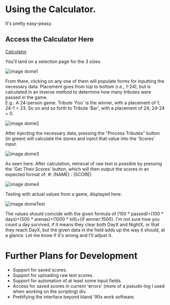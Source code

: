 # Using the Calculator.
It's pretty easy-peasy.

## Access the Calculator Here
[Calculator](https://hgsides.github.io/dome-calculator/scorecalc.html)

You'll land on a selection page for the 3 sizes.

![image dome1](https://i.imgur.com/bqVfuqE.png)

From there, clicking on any one of them will populate forms for inputting the necessary data.  Placement goes from top to bottom (i.e., 1-24), but is calculated in an inverse method to determine how many tributes were passed in the game.  
E.g.: A 24-person game.  Tribute 'Foo' is the winner, with a placement of 1; 24-1 = 23.  So on and so forth to Tribute 'Bar', with a placement of 24; 24-24 = 0.  

![image dome2](https://i.imgur.com/9URTFtG.png)

After injecting the necessary data, pressing the "Process Tributes" button (in green) will calculate the stores and inject that value into the 'Scores' input.  

![image dome3](https://i.imgur.com/0xGvXEi.png)

As seen here.  After calculation, retrieval of raw text is possible by pressing the 'Get Their Scores' button, which will then output the scores in an expected format of:
#: (NAME) : (SCORE)

![image dome4](https://i.imgur.com/hNF2zev.png)

Testing with actual values from a game, displayed here:

![image domeTest](https://i.imgur.com/YFSGl3C.png)

The values should coincide with the given formula of (100 * passed)+(100 * days)+(500 * arenas)+(1000 * kill)+{if winner:1500}.  I'm not sure how you count a day survived, if it means they clear both DayX and NightX, or that they reach DayX, but the given data in the field adds up the way it should, at a glance.  Let me know if it's wrong and I'll adjust it.

# Further Plans for Development
* Support for saved scores.
* Support for uploading raw text scores.
* Support for automation of at least some input fields.
* Access for saved scores in current 'errors' (more of a pseudo-log I used when working on the scripting) div.
* Prettifying the interface beyond bland '90s work software.
